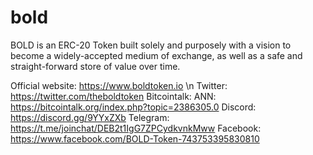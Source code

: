# bold
BOLD  is an ERC-20 Token built solely and purposely with a vision to become a widely-accepted medium of exchange, as well as a safe and straight-forward store of value over time.

Official website: https://www.boldtoken.io \n
Twitter: https://twitter.com/theboldtoken
Bitcointalk: ANN: https://bitcointalk.org/index.php?topic=2386305.0
Discord: https://discord.gg/9YYxZXb
Telegram: https://t.me/joinchat/DEB2t1IgG7ZPCydkvnkMww
Facebook: https://www.facebook.com/BOLD-Token-743753395830810
